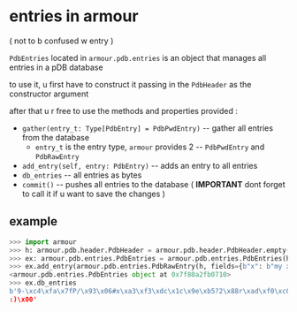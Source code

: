 # entries in armour

( not to b confused w entry )

`PdbEntries` located in `armour.pdb.entries` is an object that
manages all entries in a pDB database

to use it, u first have to construct it passing in the `PdbHeader` as
the constructor argument

after that u r free to use the methods and properties provided :

- `gather(entry_t: Type[PdbEntry] = PdbPwdEntry)` -- gather all entries from the database
    - `entry_t` is the entry type, `armour` provides 2 -- `PdbPwdEntry` and `PdbRawEntry`
- `add_entry(self, entry: PdbEntry)` -- adds an entry to all entries
- `db_entries` -- all entries as bytes
- `commit()` -- pushes all entries to the database ( **IMPORTANT** dont forget to call it if u want to save the changes )

## example

```py
>>> import armour
>>> h: armour.pdb.header.PdbHeader = armour.pdb.header.PdbHeader.empty()
>>> ex: armour.pdb.entries.PdbEntries = armour.pdb.entries.PdbEntries(h)
>>> ex.add_entry(armour.pdb.entries.PdbRawEntry(h, fields={b"x": b"my x field :)"}).rehash())
<armour.pdb.entries.PdbEntries object at 0x7f80a2fb0710>
>>> ex.db_entries
b'9-\xc4\xfa\x7fP/\x93\x06#x\xa3\xf3\xdc\x1c\x9e\xb5?2\x88r\xad\xf0\xc0\x12\n\xc0\xfd3\x95\xf6W\xb28\xbc\xf2a\xa63}\xa5\x02~\x98\x8a\x8ay\xb0\xa2f\x84\x13x\xb1\xd0\x0e\xb3\xde\x0f\xa7Lp\x9d\xb2\x935\xbe#\xf7\x11\xd2\xb9\xdf\xed\xa4\xe3i\r\xf0gy\xab\xa2x\r\x00\x00\x00my x field
:)\x00'
```
